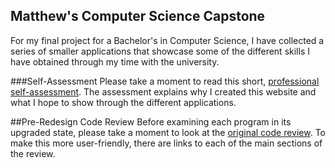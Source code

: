 ## Matthew's Computer Science Capstone

For my final project for a Bachelor's in Computer Science, I have collected a series of smaller applications that showcase some of the different skills I have obtained through my time with the university.

###Self-Assessment
Please take a moment to read this short, [professional self-assessment](MatthewModderman.github.io/Self-Assessment.txt). 
The assessment explains why I created this website and what I hope to show through the different applications. 

##Pre-Redesign Code Review
Before examining each program in its upgraded state, please take a moment to look at the [original code review](https://youtu.be/tXYA8rwRL7s). To make this more user-friendly, there are links to each of the main sections of the review.
  
